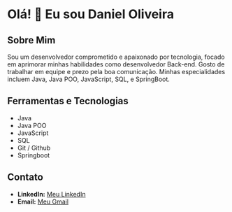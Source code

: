 # Olá! 👋 Eu sou Daniel Oliveira

## Sobre Mim

Sou um desenvolvedor comprometido e apaixonado por tecnologia, focado em aprimorar minhas habilidades como desenvolvedor Back-end. Gosto de trabalhar em equipe e prezo pela boa comunicação. Minhas especialidades incluem Java, Java POO, JavaScript, SQL, e SpringBoot.

## Ferramentas e Tecnologias

- Java
- Java POO
- JavaScript
- SQL
- Git / Github
- Springboot

## Contato

- **LinkedIn:** [Meu LinkedIn](https://www.linkedin.com/in/daniel-oliveira-aba552251)
- **Email:** [Meu Gmail](mailto:daniel0333v@gmail.com)
